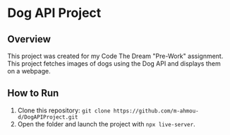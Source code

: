 # Dog API Project

## Overview
This project was created for my Code The Dream "Pre-Work" assignment. This project fetches images of dogs using the Dog API and displays them on a webpage.

## How to Run
1. Clone this repository: `git clone https://github.com/m-ahmou-d/DogAPIProject.git`
2. Open the folder and launch the project with `npx live-server`.
